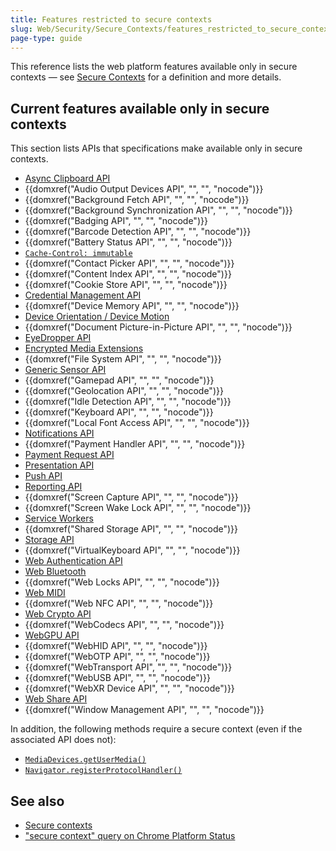 ```yaml
---
title: Features restricted to secure contexts
slug: Web/Security/Secure_Contexts/features_restricted_to_secure_contexts
page-type: guide
---
```




This reference lists the web platform features available only in secure contexts — see [Secure Contexts](/Web/Security/Secure_Contexts) for a definition and more details.

## Current features available only in secure contexts

This section lists APIs that specifications make available only in secure contexts.

- [Async Clipboard API](/Web/API/Clipboard)
- {{domxref("Audio Output Devices API", "", "", "nocode")}}
- {{domxref("Background Fetch API", "", "", "nocode")}}
- {{domxref("Background Synchronization API", "", "", "nocode")}}
- {{domxref("Badging API", "", "", "nocode")}}
- {{domxref("Barcode Detection API", "", "", "nocode")}}
- {{domxref("Battery Status API", "", "", "nocode")}}
- [`Cache-Control: immutable`](/Web/HTTP/Headers/Cache-Control)
- {{domxref("Contact Picker API", "", "", "nocode")}}
- {{domxref("Content Index API", "", "", "nocode")}}
- {{domxref("Cookie Store API", "", "", "nocode")}}
- [Credential Management API](/Web/API/Credential_Management_API)
- {{domxref("Device Memory API", "", "", "nocode")}}
- [Device Orientation / Device Motion](/Web/API/Device_orientation_events/Detecting_device_orientation)
- {{domxref("Document Picture-in-Picture API", "", "", "nocode")}}
- [EyeDropper API](/Web/API/EyeDropper)
- [Encrypted Media Extensions](/Web/API/Encrypted_Media_Extensions_API)
- {{domxref("File System API", "", "", "nocode")}}
- [Generic Sensor API](https://w3c.github.io/sensors/)
- {{domxref("Gamepad API", "", "", "nocode")}}
- {{domxref("Geolocation API", "", "", "nocode")}}
- {{domxref("Idle Detection API", "", "", "nocode")}}
- {{domxref("Keyboard API", "", "", "nocode")}}
- {{domxref("Local Font Access API", "", "", "nocode")}}
- [Notifications API](/Web/API/Notifications_API)
- {{domxref("Payment Handler API", "", "", "nocode")}}
- [Payment Request API](/Web/API/Payment_Request_API)
- [Presentation API](/Web/API/Presentation_API)
- [Push API](/Web/API/Push_API)
- [Reporting API](/Web/API/Reporting_API)
- {{domxref("Screen Capture API", "", "", "nocode")}}
- {{domxref("Screen Wake Lock API", "", "", "nocode")}}
- [Service Workers](/Web/API/Service_Worker_API)
- {{domxref("Shared Storage API", "", "", "nocode")}}
- [Storage API](/Web/API/Storage_API)
- {{domxref("VirtualKeyboard API", "", "", "nocode")}}
- [Web Authentication API](/Web/API/Web_Authentication_API)
- [Web Bluetooth](/Web/API/Web_Bluetooth_API)
- {{domxref("Web Locks API", "", "", "nocode")}}
- [Web MIDI](/Web/API/Web_MIDI_API)
- {{domxref("Web NFC API", "", "", "nocode")}}
- [Web Crypto API](/Web/API/Web_Crypto_API)
- {{domxref("WebCodecs API", "", "", "nocode")}}
- [WebGPU API](/Web/API/WebGPU_API)
- {{domxref("WebHID API", "", "", "nocode")}}
- {{domxref("WebOTP API", "", "", "nocode")}}
- {{domxref("WebTransport API", "", "", "nocode")}}
- {{domxref("WebUSB API", "", "", "nocode")}}
- {{domxref("WebXR Device API", "", "", "nocode")}}
- [Web Share API](/Web/API/Web_Share_API)
- {{domxref("Window Management API", "", "", "nocode")}}

In addition, the following methods require a secure context (even if the associated API does not):

- [`MediaDevices.getUserMedia()`](/Web/API/MediaDevices/getUserMedia)
- [`Navigator.registerProtocolHandler()`](/Web/API/Navigator/registerProtocolHandler)

## See also

- [Secure contexts](/Web/Security/Secure_Contexts)
- ["secure context" query on Chrome Platform Status](https://chromestatus.com/features#secure%20context)
